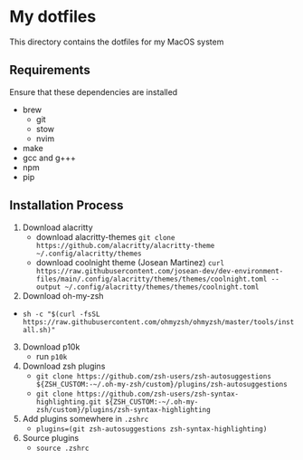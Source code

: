 # My dotfiles

This directory contains the dotfiles for my MacOS system

## Requirements

Ensure that these dependencies are installed

- brew
  - git
  - stow
  - nvim
- make
- gcc and g+++
- npm
- pip

## Installation Process

1. Download alacritty
   - download alacritty-themes
     `git clone https://github.com/alacritty/alacritty-theme ~/.config/alacritty/themes`
   - download coolnight theme (Josean Martinez)
     `curl https://raw.githubusercontent.com/josean-dev/dev-environment-files/main/.config/alacritty/themes/themes/coolnight.toml --output ~/.config/alacritty/themes/themes/coolnight.toml`
2. Download oh-my-zsh
 - `sh -c "$(curl -fsSL https://raw.githubusercontent.com/ohmyzsh/ohmyzsh/master/tools/install.sh)"`
3. Download p10k
   - run `p10k`
4. Download zsh plugins
   - `git clone https://github.com/zsh-users/zsh-autosuggestions ${ZSH_CUSTOM:-~/.oh-my-zsh/custom}/plugins/zsh-autosuggestions`
   - `git clone https://github.com/zsh-users/zsh-syntax-highlighting.git ${ZSH_CUSTOM:-~/.oh-my-zsh/custom}/plugins/zsh-syntax-highlighting`
5. Add plugins somewhere in `.zshrc`
   - `plugins=(git zsh-autosuggestions zsh-syntax-highlighting)`
6. Source plugins
   - `source .zshrc`

